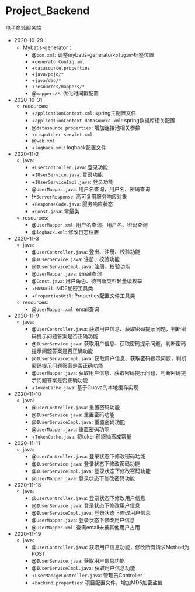 # Project_Backend

电子商城服务端

* 2020-10-29：  
    * Mybatis-generator：
        * @`pom.xml`: 调整mybatis-generator`<plugin>`标签位置
        * +`generatorConfig.xml`
        * +`datasource.properties`
        * +`java/pojo/*`
        * +`java/dao/*`
        * +`resources/mappers/*`
        * @`mappers/*`: 优化时间戳配置
* 2020-10-31
    * resources:
        * +`applicationContext.xml`: spring主配置文件
        * +`applicationContext-datasource.xml`: spring数据库相关配置
        * @`datasource.properties`: 增加连接池相关参数
        * +`dispatcher-servlet.xml`
        * @`web.xml`
        * +`logback.xml`: logback配置文件
* 2020-11-2
    * java:
        * +`UserController.java`: 登录功能
        * +`IUserService.java`: 登录功能
        * +`IUserServiceImpl.java`: 登录功能
        * @`UserMapper.java`: 用户名查询，用户名、密码查询
        * !+`ServerResponse`: 高可复用服务响应对象
        * +`ResponseCode.java`: 服务响应状态
        * +`Const.java`: 常量类
    * resources:  
        * @`UserMapper.xml`: 用户名查询，用户名、密码查询  
        * @`logback.xml`: 修改日志位置
* 2020-11-3
    * java:
        * @`UserController.java`: 登出、注册、校验功能
        * @`IUserService.java`: 注册、校验功能
        * @`IUserServiceImpl.java`: 注册、校验功能
        * @`UserMapper.java`: email查询
        * @`Const.java`: 用户角色、待判断类型轻量级枚举
        * +`MD5Util`: MD5加密工具类
        * +`PropertiesUtil`: Properties配置文件工具类
    * resources:  
        * @`UserMapper.xml`: email查询
* 2020-11-9
    * java:
        * @`UserController.java`: 获取用户信息、获取密码提示问题，判断密码提示问题答案是否正确功能
        * @`IUserService.java`: 获取用户信息、获取密码提示问题，判断密码提示问题答案是否正确功能
        * @`IUserServiceImpl.java`: 获取用户信息、获取密码提示问题，判断密码提示问题答案是否正确功能
        * @`UserMapper.java`: 获取用户信息、获取密码提示问题，判断密码提示问题答案是否正确功能
        * +`TokenCache.java`: 基于Guava的本地缓存实现 
* 2020-11-10
    * java:
        * @`UserController.java`: 重置密码功能
        * @`IUserService.java`: 重置密码功能
        * @`IUserServiceImpl.java`: 重置密码功能
        * @`UserMapper.java`: 重置密码功能
        * +`TokenCache.java`: 将token前缀抽离成常量
* 2020-11-11
    * java:
        * @`UserController.java`: 登录状态下修改密码功能
        * @`IUserService.java`: 登录状态下修改密码功能
        * @`IUserServiceImpl.java`: 登录状态下修改密码功能
        * @`UserMapper.java`: 登录状态下修改密码功能 
* 2020-11-18
    * java:
        * @`UserController.java`: 登录状态下修改用户信息
        * @`IUserService.java`: 登录状态下修改用户信息
        * @`IUserServiceImpl.java`: 登录状态下修改用户信息
        * @`UserMapper.java`: 登录状态下修改用户信息
        * @`UserMapper.xml`: 查询email未被其他用户占用
* 2020-11-19
    * java:
        * @`UserController.java`: 获取用户信息功能，修改所有请求Method为POST
        * @`IUserService.java`: 获取用户信息功能
        * @`IUserServiceImpl.java`: 获取用户信息功能
        * +`UserManageController.java`: 管理员Controller 
        * +`backend.properties`: 项目配置文件，增加MD5加密盐值
        